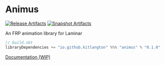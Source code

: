# Animus

[![Release Artifacts][Badge-SonatypeReleases]][Link-SonatypeReleases]
[![Snapshot Artifacts][Badge-SonatypeSnapshots]][Link-SonatypeSnapshots]

An FRP animation library for Laminar

```sbt
// build.sbt
libraryDependencies += "io.github.kitlangton" %%% "animus" % "0.1.0"
```

[Documentation (WIP)](https://animus-docs.surge.sh)

[Badge-SonatypeReleases]: https://img.shields.io/nexus/r/https/oss.sonatype.org/io.github.kitlangton/animus_2.13.svg "Sonatype Releases"
[Badge-SonatypeSnapshots]: https://img.shields.io/nexus/s/https/oss.sonatype.org/io.github.kitlangton/animus_2.13.svg "Sonatype Snapshots"
[Link-SonatypeSnapshots]: https://oss.sonatype.org/content/repositories/snapshots/io/github/kitlangton/animus_2.13/ "Sonatype Snapshots"
[Link-SonatypeReleases]: https://oss.sonatype.org/content/repositories/releases/io/github/kitlangton/animus_2.13/ "Sonatype Releases"
